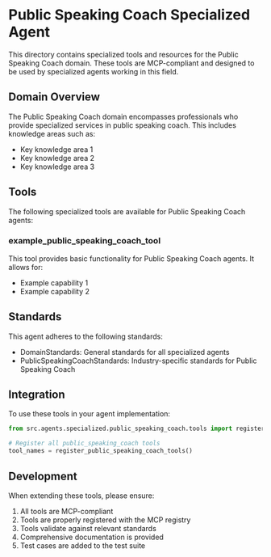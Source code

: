 # Public Speaking Coach Specialized Agent

This directory contains specialized tools and resources for the Public Speaking Coach domain. These tools are MCP-compliant and designed to be used by specialized agents working in this field.

## Domain Overview

The Public Speaking Coach domain encompasses professionals who provide specialized services in public speaking coach. This includes knowledge areas such as:

- Key knowledge area 1
- Key knowledge area 2
- Key knowledge area 3

## Tools

The following specialized tools are available for Public Speaking Coach agents:

### example_public_speaking_coach_tool

This tool provides basic functionality for Public Speaking Coach agents. It allows for:

- Example capability 1
- Example capability 2

## Standards

This agent adheres to the following standards:

- DomainStandards: General standards for all specialized agents
- PublicSpeakingCoachStandards: Industry-specific standards for Public Speaking Coach

## Integration

To use these tools in your agent implementation:

```python
from src.agents.specialized.public_speaking_coach.tools import register_public_speaking_coach_tools

# Register all public_speaking_coach tools
tool_names = register_public_speaking_coach_tools()
```

## Development

When extending these tools, please ensure:

1. All tools are MCP-compliant
2. Tools are properly registered with the MCP registry
3. Tools validate against relevant standards
4. Comprehensive documentation is provided
5. Test cases are added to the test suite
